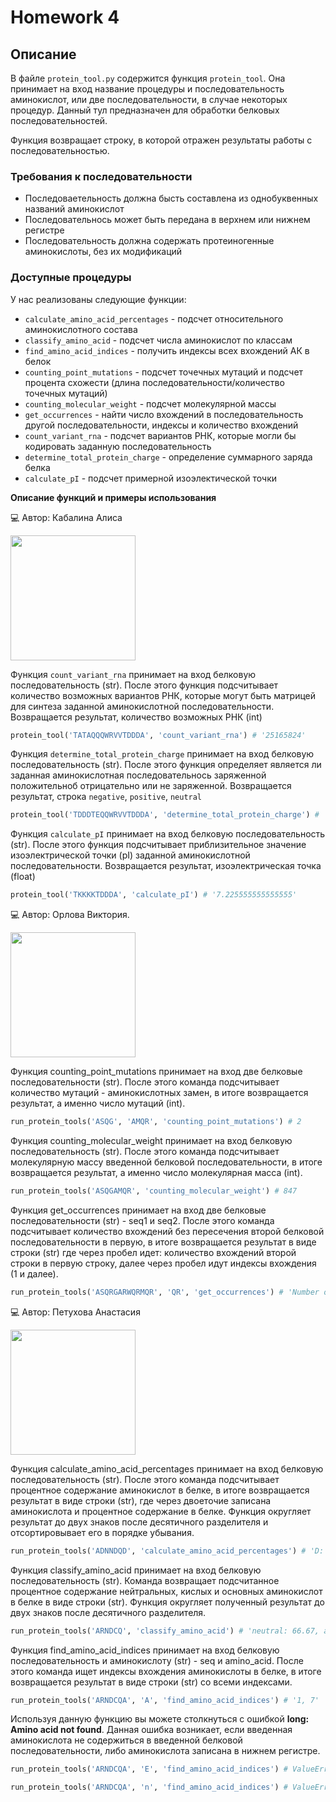 # Homework 4
## Описание
В файле `protein_tool.py` содержится функция `protein_tool`. Она принимает на вход название процедуры и последовательность аминокислот, или две последовательности, в случае некоторых процедур. Данный тул предназначен для обработки белковых последовательностей. 

Функция возвращает строку, в которой отражен результаты работы с последовательностью. 

### Требования к последовательности

- Последоваетельность должна бысть составлена из однобуквенных названий аминокислот
- Последовательнось может быть передана в верхнем или нижнем регистре
- Последовательность должна содержать протеиногенные аминокислоты, без их модификаций

### Доступные процедуры 

У нас реализованы следующие функции:

- `calculate_amino_acid_percentages` - подсчет относительного аминокислотного состава
- `classify_amino_acid` - подсчет числа аминокислот по классам
- `find_amino_acid_indices` - получить индексы всех вхождений АК в белок
- `counting_point_mutations` - подсчет точечных мутаций и подсчет процента схожеcти (длина последовательности/количество точечных мутаций)
- `counting_molecular_weight` - подсчет молекулярной массы
- `get_occurrences` - найти число вхождений в последовательность другой последовательности, индексы и количество вхождений
- `count_variant_rna` - подсчет вариантов РНК, которые могли бы кодировать заданную последовательность
- `determine_total_protein_charge` - определение суммарного заряда белка
- `calculate_pI` - подсчет примерной изоэлектической точки


**Описание функций и примеры использования**

:computer: Автор: Кабалина Алиса

<img src="https://i.pinimg.com/originals/90/89/ab/9089ab65566a39fa1f9a7ef1f1426ab4.jpg" width="200" height="200">

Функция `count_variant_rna` принимает на вход белковую последовательность (str). После этого функция подсчитывает количество возможных вариантов РНК, которые могут быть матрицей для синтеза заданной аминокислотной последовательности. Возвращается результат, количество возможных РНК (int)
```python
protein_tool('TATAQQQWRVVTDDDA', 'count_variant_rna') # '25165824'
```

Функция `determine_total_protein_charge` принимает на вход белковую последовательность (str). После этого функция определяет является ли заданная аминокислотная последовательнось заряженной положительноб отрицательно или не заряженной. Возвращается результат, строка `negative`, `positive`, `neutral`
```python
protein_tool('TDDDTEQQWRVVTDDDA', 'determine_total_protein_charge') # 'negative'
```

Функция `calculate_pI` принимает на вход белковую последовательность (str). После этого функция подсчитывает приблизительное значение изоэлектрической точки (pI) заданной аминокислотной последовательности. Возвращается результат, изоэлектрическая точка (float)
```python
protein_tool('TKKKKTDDDA', 'calculate_pI') # '7.225555555555555'
```

:computer: Автор: Орлова Виктория.

<img src="https://www.meme-arsenal.com/memes/6e7a90e11e31bbe40c15cdff7e442c92.jpg" width="200" height="200">


Функция counting_point_mutations принимает на вход две белковые последовательности (str). После этого команда подсчитывает количество мутаций - аминокислотных замен, в итоге возвращается результат, а именно число мутаций (int).
```python
run_protein_tools('ASQG', 'AMQR', 'counting_point_mutations') # 2
```

Функция counting_molecular_weight принимает на вход белковую последовательность (str). После этого команда подсчитывает молекулярную массу введенной белковой последовательности, в итоге возвращается результат, а именно число молекулярная масса (int).
```python
run_protein_tools('ASQGAMQR', 'counting_molecular_weight') # 847
```

Функция get_occurrences принимает на вход две белковые последовательности (str) - seq1 и seq2. После этого команда подсчитывает количество вхождений без пересечения второй белковой последовательности в первую, в итоге возвращается результат в виде строки (str) где через пробел идет: количество вхождений второй строки в первую строку, далее через пробел идут индексы вхождения (1 и далее).
```python
run_protein_tools('ASQRGARWQRMQR', 'QR', 'get_occurrences') # 'Number of occurrences: 3; indexes: 3, 9, 12'
```


:computer: Автор: Петухова Анастасия

<img src="https://www.meme-arsenal.com/memes/f07e3014f46a7e8f107c35f3bfc446a6.jpg" width="200" height="200">


Функция calculate_amino_acid_percentages принимает на вход белковую последовательность (str). После этого команда подсчитывает процентное содержание аминокислот в белке, в итоге возвращается результат в виде строки (str), где через двоеточие записана аминокислота и процентное содержание в белке. Функция округляет результат до двух знаков после десятичного разделителя и отсортировывает его в порядке убывания.
```python
run_protein_tools('ADNNDQD', 'calculate_amino_acid_percentages') # 'D: 42.86, N: 28.57, A: 14.29, Q: 14.29'
```

Функция classify_amino_acid принимает на вход белковую последовательность (str). Команда возвращает подсчитанное процентное содержание нейтральных, кислых и основных аминокислот в белке в виде строки (str). Функция округляет полученный результат до двух знаков после десятичного разделителя.
```python
run_protein_tools('ARNDCQ', 'classify_amino_acid') # 'neutral: 66.67, acidic: 16.67, basic: 16.67'
```

Функция find_amino_acid_indices принимает на вход белковую последовательность и аминокислоту (str) - seq и amino_acid. После этого команда ищет индексы вхождения аминокислоты в белке, в итоге возвращается результат в виде строки (str) со всеми индексами. 
```python
run_protein_tools('ARNDCQA', 'A', 'find_amino_acid_indices') # '1, 7'
```
Используя данную функцию вы можете столкнуться с ошибкой **<span style='color: ValueError;'>long</span>: Amino acid not found**.
Данная ошибка возникает, если введенная аминокислота не содержиться в введенной белковой последовательности, либо аминокислота записана в нижнем регистре.
```python
run_protein_tools('ARNDCQA', 'E', 'find_amino_acid_indices') # ValueError: Amino acid not found
```
```python
run_protein_tools('ARNDCQA', 'n', 'find_amino_acid_indices') # ValueError: Amino acid not found
```
